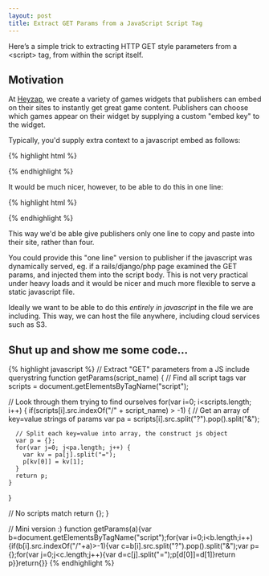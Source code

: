 ```yaml
---
layout: post
title: Extract GET Params from a JavaScript Script Tag
---
```


Here’s a simple trick to extracting HTTP GET style parameters from a &lt;script&gt; tag, from within the script itself.

Motivation
----------
At [Heyzap](http://www.heyzap.com), we create a variety of games widgets that publishers can embed on their sites to instantly get great game content. Publishers can choose which games appear on their widget by supplying a custom "embed key" to the widget.

Typically, you'd supply extra context to a javascript embed as follows:

{% highlight html %}
<script type="javascript" src="http://www.blah.com/myscript.js"></script>
<script type="javascript">
    new HeyzapWidget({key: "123"});
</script>
{% endhighlight %}

It would be much nicer, however, to be able to do this in one line:

{% highlight html %}
<script type="javascript" src="http://www.blah.com/myscript.js?key=123"></script>
{% endhighlight %}

This way we'd be able give publishers only one line to copy and paste into their site, rather than four.

You could provide this "one line" version to publisher if the javascript was dynamically served, eg. if a rails/django/php page examined the GET params, and injected them into the script body. This is not very practical under heavy loads and it would be nicer and much more flexible to serve a static javascript file.

Ideally we want to be able to do this *entirely in javascript* in the file we are including. This way, we can host the file anywhere, including cloud services such as S3.

Shut up and show me some code...
--------------------------------

{% highlight javascript %}
// Extract "GET" parameters from a JS include querystring
function getParams(script_name) {
  // Find all script tags
  var scripts = document.getElementsByTagName("script");
  
  // Look through them trying to find ourselves
  for(var i=0; i<scripts.length; i++) {
    if(scripts[i].src.indexOf("/" + script_name) > -1) {
      // Get an array of key=value strings of params
      var pa = scripts[i].src.split("?").pop().split("&");

      // Split each key=value into array, the construct js object
      var p = {};
      for(var j=0; j<pa.length; j++) {
        var kv = pa[j].split("=");
        p[kv[0]] = kv[1];
      }
      return p;
    }
  }
  
  // No scripts match
  return {};
}

// Mini version :)
function getParams(a){var b=document.getElementsByTagName("script");for(var i=0;i<b.length;i++){if(b[i].src.indexOf("/"+a)>-1){var c=b[i].src.split("?").pop().split("&");var p={};for(var j=0;j<c.length;j++){var d=c[j].split("=");p[d[0]]=d[1]}return p}}return{}}
{% endhighlight %}